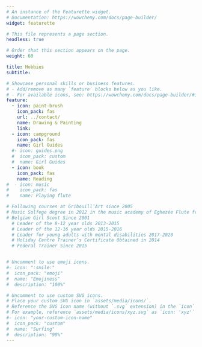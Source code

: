 ```yaml
---
# An instance of the Featurette widget.
# Documentation: https://wowchemy.com/docs/page-builder/
widget: featurette

# This file represents a page section.
headless: true

# Order that this section appears on the page.
weight: 60

title: Hobbies
subtitle:

# Showcase personal skills or business features.
# - Add/remove as many `feature` blocks below as you like.
# - For available icons, see: https://wowchemy.com/docs/page-builder/#icons
feature:
  - icon: paint-brush
    icon_pack: fas
    url: ../contact/
    name: Drawing & Painting
    link:
  - icon: campground
    icon_pack: fas
    name: Girl Guides
  #- icon: guides.png
  #  icon_pack: custom
  #  name: Girl Guides
  - icon: book
    icon_pack: fas
    name: Reading
#  - icon: music
#    icon_pack: fas
#    name: Playing flute

# Following courses at Gribouill’Art since 2005
# Music Solfege degree in 2012 in the music academy of Eghezée Flute from 2007 to 2014
# Belgian Girl Scout Since 2001
  # Leader of the 8-12 year olds 2013-2015
  # Leader of the 12-16 year olds 2015-2016
  # Leader for young adults with mental disabilities 2017-2020
  # Holiday Centre Trainer’s Certificate Obtained in 2014
  # Federal Trainer Since 2015


# Uncomment to use emoji icons.
#- icon: ":smile:"
#  icon_pack: "emoji"
#  name: "Emojiness"
#  description: "100%"

# Uncomment to use custom SVG icons.
# Place your custom SVG icon in `assets/media/icons/`.
# Reference the SVG icon name (without `.svg` extension) in the `icon` field.
# For example, reference `assets/media/icons/xyz.svg` as `icon: 'xyz'`
#- icon: "your-custom-icon-name"
#  icon_pack: "custom"
#  name: "Surfing"
#  description: "90%"
---
```


